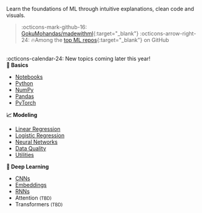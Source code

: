 <!-- ML Foundations -->
Learn the foundations of ML through intuitive explanations, clean code and visuals.

> :octicons-mark-github-16: [GokuMohandas/madewithml](https://github.com/GokuMohandas/madewithml){:target="_blank"} :octicons-arrow-right-24: <span class="mr-1">🔥</span>Among the [top ML repos](https://github.com/topics/deep-learning){:target="_blank"} on GitHub
<br>
:octicons-calendar-24: New topics coming later this year!

<div class="row mt-4 ai-course-list">
<div class="col-md-4">
    <b><span class="mr-1">🔢</span> Basics</b>
    <ul>
    <li><a href="notebooks">Notebooks</a></li>
    <li><a href="python">Python</a></li>
    <li><a href="numpy">NumPy</a></li>
    <li><a href="pandas">Pandas</a></li>
    <li><a href="pytorch">PyTorch</a></li>
    </ul>
</div>
<div class="col-md-4">
    <b><span class="mr-1">📈</span> Modeling</b>
    <ul>
    <li><a href="linear-regression">Linear Regression</a></li>
    <li><a href="logistic-regression">Logistic Regression</a></li>
    <li><a href="neural-networks">Neural Networks</a></li>
    <li><a href="data-quality">Data Quality</a></li>
    <li><a href="utilities">Utilities</a></li>
    </ul>
</div>
<div class="col-md-4">
    <b><span class="mr-1">🤖</span> Deep Learning</b>
    <ul>
    <li><a href="convolutional-neural-networks">CNNs</a></li>
    <li><a href="embeddings">Embeddings</a></li>
    <li><a href="recurrent-neural-networks">RNNs</a></li>
    <li>Attention <small>(TBD)</small></li>
    <li>Transformers <small>(TBD)</small></li>
    </ul>
</div>
</div>